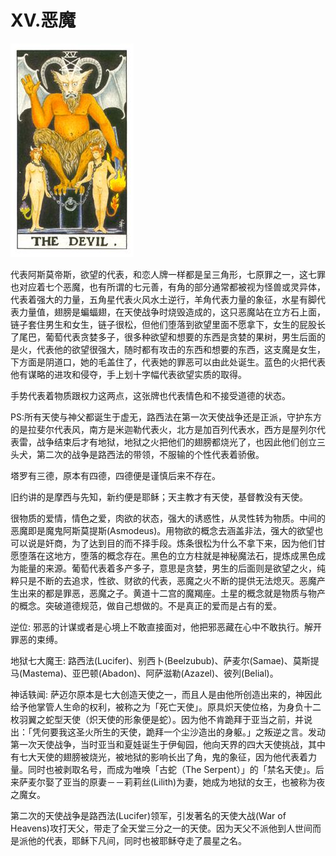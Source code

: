 # XV.恶魔
![15](images/15.jpg)

代表阿斯莫帝斯，欲望的代表，和恋人牌一样都是呈三角形，七原罪之一，这七罪也对应着七个恶魔，也有所谓的七元善，有角的部分通常都被视为怪兽或灵异体，代表着强大的力量，五角星代表火风水土逆行，羊角代表力量的象征，水星有脚代表力量值，翅膀是蝙蝠翅，在天使战争时烧毁造成的，这只恶魔站在立方石上面，链子套住男生和女生，链子很松，但他们堕落到欲望里面不愿拿下，女生的屁股长了尾巴，葡萄代表贪婪多子，很多种欲望和想要的东西是贪婪的果树，男生后面的是火，代表他的欲望很强大，随时都有攻击的东西和想要的东西，这支魔是女生，下方面是阴道口，她的毛盖住了，代表她的罪恶可以由此处诞生。蓝色的火把代表他有谋略的进攻和侵夺，手上划十字幅代表欲望实质的取得。

手势代表着物质跟权力这两点，这张牌也代表情色和不接受道德的状态。

PS:所有天使与神父都诞生于虚无，路西法在第一次天使战争还是正派，守护东方的是拉斐尔代表风，南方是米迦勒代表火，北方是加百列代表水，西方是屋列尔代表雷，战争结束后才有地狱，地狱之火把他们的翅膀都烧光了，也因此他们创立三头犬，第二次的战争是路西法的带领，不服输的个性代表着骄傲。

塔罗有三德，原本有四德，四德便是谨慎后来不存在。

旧约讲的是摩西与先知，新约便是耶稣；天主教才有天使，基督教没有天使。

很物质的爱情，情色之爱，肉欲的状态，强大的诱惑性，从灵性转为物质。中间的恶魔即是魔鬼阿斯莫提斯(Asmodeus)。用物欲的概念去涵盖非法，强大的欲望也可以说是奸商，为了达到目的而不择手段。炼条很松为什么不拿下来，因为他们甘愿堕落在这地方，堕落的概念存在。黑色的立方柱就是神秘魔法石，提炼成黑色成为能量的来源。葡萄代表着多产多子，意思是贪婪，男生的后面则是欲望之火，纯粹只是不断的去追求，性欲、财欲的代表，恶魔之火不断的提供无法熄灭。恶魔产生出来的都是罪恶，恶魔之子。黄道十二宫的魔羯座。土星的概念就是物质与物产的概念。突破道德规范，做自己想做的。不是真正的爱而是占有的爱。

逆位: 邪恶的计谋或者是心境上不敢直接面对，他把邪恶藏在心中不敢执行。解开罪恶的束缚。

地狱七大魔王: 路西法(Lucifer)、别西卜(Beelzubub)、萨麦尔(Samae)、莫斯提马(Mastema)、亚巴顿(Abadon)、阿萨滋勒(Azazel)、彼列(Belial)。

神话轶闻: 萨迈尔原本是七大创造天使之一，而且人是由他所创造出来的，神因此给予他掌管人生命的权利，被称之为「死亡天使」。原具炽天使位格，为身负十二枚羽翼之蛇型天使（炽天使的形象便是蛇）。因为他不肯跪拜于亚当之前，并说出：「凭何要我这圣火所生的天使，跪拜一个尘沙造出的身躯。」之叛逆之言。发动第一次天使战争，当时亚当和夏娃诞生于伊甸园，他向天界的四大天使挑战，其中有七大天使的翅膀被烧光，被地狱的影响长出了角，鬼的象征，因为他代表着力量。同时也被剥取名号，而成为唯唤「古蛇（The Serpent）」的「禁名天使」。后来萨麦尔娶了亚当的原妻－－莉莉丝(Lilith)为妻，她成为地狱的女王，也被称为夜之魔女。

第二次的天使战争是路西法(Lucifer)领军，引发著名的天使大战(War of Heavens)攻打天父，带走了全天堂三分之一的天使。因为天父不派他到人世间而是派他的代表，耶稣下凡间，同时也被耶稣夺走了晨星之名。
